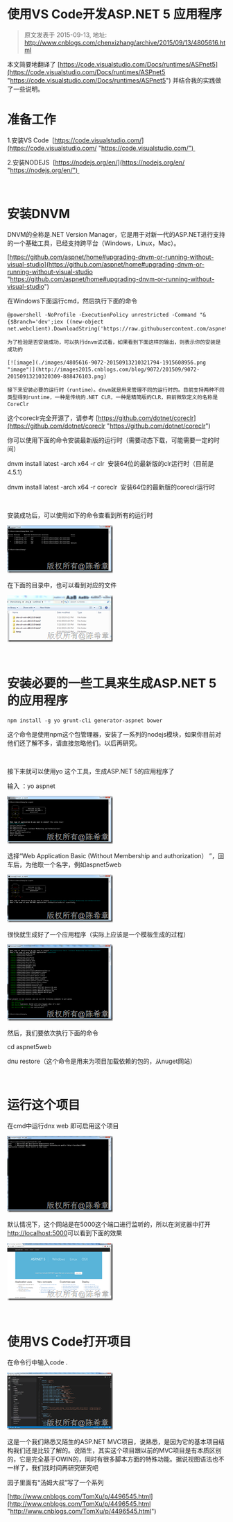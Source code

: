 # 使用VS Code开发ASP.NET 5 应用程序 
> 原文发表于 2015-09-13, 地址: http://www.cnblogs.com/chenxizhang/archive/2015/09/13/4805616.html 


本文简要地翻译了 [https://code.visualstudio.com/Docs/runtimes/ASPnet5](https://code.visualstudio.com/Docs/runtimes/ASPnet5 "https://code.visualstudio.com/Docs/runtimes/ASPnet5") 并结合我的实践做了一些说明。

 准备工作
====

 1.安装VS Code  [https://code.visualstudio.com/](https://code.visualstudio.com/ "https://code.visualstudio.com/") 

 2.安装NODEJS  [https://nodejs.org/en/](https://nodejs.org/en/ "https://nodejs.org/en/") 

  

 安装DNVM
======

 DNVM的全称是.NET Version Manager，它是用于对新一代的ASP.NET进行支持的一个基础工具，已经支持跨平台（Windows，Linux，Mac）。

 [https://github.com/aspnet/home#upgrading-dnvm-or-running-without-visual-studio](https://github.com/aspnet/home#upgrading-dnvm-or-running-without-visual-studio "https://github.com/aspnet/home#upgrading-dnvm-or-running-without-visual-studio")

 在Windows下面运行cmd，然后执行下面的命令


```
@powershell -NoProfile -ExecutionPolicy unrestricted -Command "&{$Branch='dev';iex ((new-object net.webclient).DownloadString('https://raw.githubusercontent.com/aspnet/Home/dev/dnvminstall.ps1'))}"
```

```
为了检验是否安装成功，可以执行dnvm试试看，如果看到下面这样的输出，则表示你的安装是成功的
```

```
[![image](./images/4805616-9072-20150913210321794-1915608956.png "image")](http://images2015.cnblogs.com/blog/9072/201509/9072-20150913210320309-888476103.png)
```

```
接下来安装必要的运行时（runtime）。dnvm就是用来管理不同的运行时的。目前支持两种不同类型得到runtime，一种是传统的.NET CLR，一种是精简版的CLR，目前微软定义的名称是CoreClr
```

这个coreclr完全开源了，请参考 [https://github.com/dotnet/coreclr](https://github.com/dotnet/coreclr "https://github.com/dotnet/coreclr")


你可以使用下面的命令安装最新版的运行时（需要动态下载，可能需要一定的时间）


dnvm install latest -arch x64 -r clr  安装64位的最新版的clr运行时（目前是4.5.1）


dnvm install latest -arch x64 -r coreclr  安装64位的最新版的coreclr运行时


 


安装成功后，可以使用如下的命令查看到所有的运行时


[![image](./images/4805616-9072-20150913210324278-117286437.png "image")](http://images2015.cnblogs.com/blog/9072/201509/9072-20150913210323715-1877889334.png)


在下面的目录中，也可以看到对应的文件


[![image](./images/4805616-9072-20150913210326794-255377887.png "image")](http://images2015.cnblogs.com/blog/9072/201509/9072-20150913210325856-1693868415.png)


 


安装必要的一些工具来生成ASP.NET 5的应用程序
==========================


```
npm install -g yo grunt-cli generator-aspnet bower
```

这个命令是使用npm这个包管理器，安装了一系列的nodejs模块，如果你目前对他们还了解不多，请直接忽略他们。以后再研究。


 


接下来就可以使用yo 这个工具，生成ASP.NET 5的应用程序了


输入 ：yo aspnet


[![image](./images/4805616-9072-20150913210329137-843915462.png "image")](http://images2015.cnblogs.com/blog/9072/201509/9072-20150913210328012-540726115.png)


选择“Web Application Basic (Without Membership and authorization） ”，回车后，为他取一个名字，例如aspnet5web


[![image](./images/4805616-9072-20150913210331950-1087908189.png "image")](http://images2015.cnblogs.com/blog/9072/201509/9072-20150913210331215-503888882.png)


很快就生成好了一个应用程序（实际上应该是一个模板生成的过程）


[![image](./images/4805616-9072-20150913210335231-1819081278.png "image")](http://images2015.cnblogs.com/blog/9072/201509/9072-20150913210334247-808873819.png)


然后，我们要依次执行下面的命令


cd aspnet5web


dnu restore（这个命令是用来为项目加载依赖的包的，从nuget网站）


 


运行这个项目
======


在cmd中运行dnx web 即可启用这个项目


[![image](./images/4805616-9072-20150913210338044-808118664.png "image")](http://images2015.cnblogs.com/blog/9072/201509/9072-20150913210336981-232398949.png)


默认情况下，这个网站是在5000这个端口进行监听的，所以在浏览器中打开<http://localhost:5000>可以看到下面的效果


[![image](./images/4805616-9072-20150913210343481-716124184.png "image")](http://images2015.cnblogs.com/blog/9072/201509/9072-20150913210342512-439337962.png)


 


使用VS Code打开项目
=============


在命令行中输入code .  


[![image](./images/4805616-9072-20150913210350856-1880324917.png "image")](http://images2015.cnblogs.com/blog/9072/201509/9072-20150913210349544-1257906058.png)


这是一个我们熟悉又陌生的ASP.NET MVC项目，说熟悉，是因为它的基本项目结构我们还是比较了解的。说陌生，其实这个项目跟以前的MVC项目是有本质区别的，它是完全基于OWIN的，同时有很多脚本方面的特殊功能。据说视图语法也不一样了，我们找时间再研究研究吧


园子里面有“汤姆大叔”写了一个系列


[http://www.cnblogs.com/TomXu/p/4496545.html](http://www.cnblogs.com/TomXu/p/4496545.html "http://www.cnblogs.com/TomXu/p/4496545.html")

